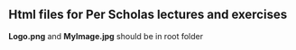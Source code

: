 ## Html files for Per Scholas lectures and exercises
**Logo.png** and **MyImage.jpg** should be in root folder
